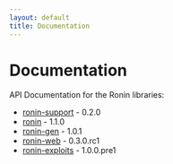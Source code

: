 ```yaml
---
layout: default
title: Documentation
---
```


# Documentation

API Documentation for the Ronin libraries:

* [ronin-support](ronin-support/) - 0.2.0
* [ronin](ronin/) - 1.1.0
* [ronin-gen](ronin-gen/) - 1.0.1
* [ronin-web](ronin-web/) - 0.3.0.rc1
* [ronin-exploits](ronin-exploits/) - 1.0.0.pre1

